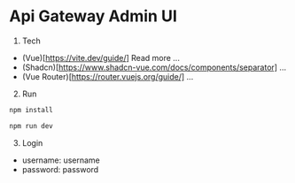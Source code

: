 # Api Gateway Admin UI

1. Tech
- (Vue)[https://vite.dev/guide/] Read more ...
- (Shadcn)[https://www.shadcn-vue.com/docs/components/separator] ...
- (Vue Router)[https://router.vuejs.org/guide/] ...

2. Run
```bash
npm install
```
```bash
npm run dev
```

3. Login
- username: username 
- password: password 

